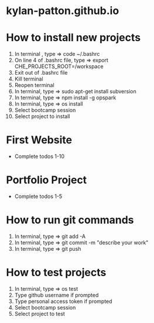# kylan-patton.github.io

# How to install new projects
1) In terminal , type => code ~/.bashrc
2) On line 4 of .bashrc file, type => export CHE_PROJECTS_ROOT=/workspace
3) Exit out of .bashrc file
4) Kill terminal
5) Reopen terminal
6) In terminal, type => sudo apt-get install subversion
7) In terminal, type => npm install -g opspark
8) In terminal, type => os install
9) Select bootcamp session
10) Select project to install
# First Website
- Complete todos 1-10
# Portfolio Project
- Complete todos 1-5
# How to run git commands
1) In terminal, type => git add -A
2) In terminal, type => git commit -m "describe your work"
3) In terminal, type => git push
# How to test projects
1) In terminal, type => os test
2) Type github username if prompted
3) Type personal access token if prompted
4) Select bootcamp session
5) Select project to test

